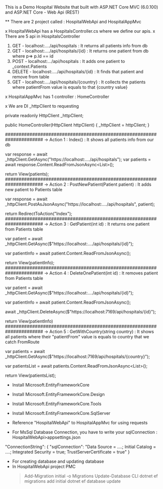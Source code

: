 This is a Demo Hospital Website that built with ASP.NET Core MVC (6.0.100) and ASP.NET Core - Web Api (REST)

** There are 2 project called : HospitalWebApi and HospitalAppMvc

x HospitalWebApi has a HospitalsController.cs where we define our apis.
x There are 5 api in HospitalsController

1. GET - localhost:..../api/hospitals : It returns all patients info from db
2. GET - localhost:..../api/hospitals/{id} : It returns one patient from db where p=> p.Id == id
3. POST - localhost:.../api/hospitals : It adds one patient to _context.Patients
4. DELETE - localhost:..../api/hospitals/{id} : It finds that patient and remove from table
5. GET - localhost:..../api/hospitals/{country} : It collects the patients where patientFrom value is equals to that {country value} 



x HospitalAppMvc has 1 controller : HomeController

x We are DI _httpClient to requesting

private readonly HttpClient _httpClient;

public HomeController(HttpClient httpClient) {
    _httpClient = httpClient;
}

######################################################################
-> Action 1 : Index() : It shows all patients info from our db

var response = await _httpClient.GetAsync("https://localhost:..../api/hospitals");
var patients = await response.Content.ReadFromJsonAsync<List<Patient>>();

return View(patients);
######################################################################
-> Action 2 : PostNewPatient(Patient patient) : It adds new patient to Patients table

var response = await _httpClient.PostAsJsonAsync("https://localhost:..../api/hospitals", patient);
  
return RedirectToAction("Index");
######################################################################
-> Action 3 : GetPatient(int id) : It returns one patient from Patients table

var patient = await _httpClient.GetAsync($"https://localhost:..../api/hospitals/{id}");

var patientInfo = await patient.Content.ReadFromJsonAsync<Patient>();
  
return View(patientInfo);  
######################################################################
-> Action 4 : DeleteOnePatient(int id) : It removes patient from Patients table
  
var patient = await _httpClient.GetAsync($"https://localhost:..../api/hospitals/{id}");

var patientInfo = await patient.Content.ReadFromJsonAsync<Patient>();

await _httpClient.DeleteAsync($"https://localhost:7169/api/hospitals/{id}");

return View(patientInfo)  
######################################################################
-> Action 5 : GetWithCountry(string country) : It shows all patients where their "patientFrom" value is equals to country that we catch FromRoute
  
var patients = await _httpClient.GetAsync($"https://localhost:7169/api/hospitals/{country}");

var patientsList = await patients.Content.ReadFromJsonAsync<List<Patient>>();

return View(patientsList);  
  
  
* Install Microsoft.EntityFrameworkCore 
* Install Microsoft.EntityFrameworkCore.Design
* Install Microsoft.EntityFrameworkCore.Tools
* Install Microsoft.EntityFrameworkCore.SqlServer
* Reference "HospitalWebApi" to HospitalAppMvc for using requests
  

* For MsSql Database Connection, you have to write your sqlConnection : HospitalWebApi>appsettings.json

"ConnectionString": {
  "sqlConnection": "Data Source = ....; Initial Catalog = ....; Integrated Security = true; TrustServerCertificate = true"
}
  
  
  
* For creating database and updating database
* In HospitalWebApi project
PMC
  > Add-Migration initial -o Migrations
  > Update-Database
CLI
  > dotnet ef migrations add initial
  > dotnet ef database update
  
  




